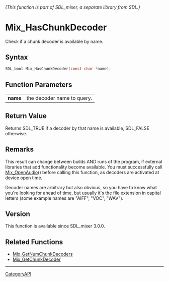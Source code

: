 ###### (This function is part of SDL_mixer, a separate library from SDL.)
# Mix_HasChunkDecoder

Check if a chunk decoder is available by name.

## Syntax

```c
SDL_bool Mix_HasChunkDecoder(const char *name);

```

## Function Parameters

|              |                            |
| ------------ | -------------------------- |
| **name**     | the decoder name to query. |

## Return Value

Returns SDL_TRUE if a decoder by that name is available, SDL_FALSE
otherwise.

## Remarks

This result can change between builds AND runs of the program, if external
libraries that add functionality become available. You must successfully
call [Mix_OpenAudio](Mix_OpenAudio.md)() before calling this function, as
decoders are activated at device open time.

Decoder names are arbitrary but also obvious, so you have to know what
you're looking for ahead of time, but usually it's the file extension in
capital letters (some example names are "AIFF", "VOC", "WAV").

## Version

This function is available since SDL_mixer 3.0.0.

## Related Functions

* [Mix_GetNumChunkDecoders](Mix_GetNumChunkDecoders.md)
* [Mix_GetChunkDecoder](Mix_GetChunkDecoder.md)

----
[CategoryAPI](CategoryAPI.md)
